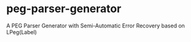 # peg-parser-generator
A PEG Parser Generator with Semi-Automatic Error Recovery based on LPeg(Label)
